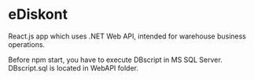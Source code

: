 # eDiskont
React.js app which uses .NET Web API, intended for warehouse business operations.

Before npm start, you have to execute DBscript in MS SQL Server. DBscript.sql is located in WebAPI folder.
